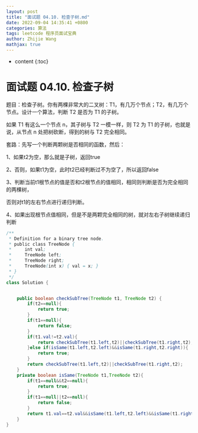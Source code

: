```yaml
---
layout: post
title: "面试题 04.10. 检查子树.md"
date: 2022-09-04 14:35:41 +0800
categories: 算法
tags: leetcode 程序员面试宝典
author: Zhijie Wang
mathjax: true
---
```



* content
{:toc}














# 面试题 04.10. 检查子树

题目：检查子树。你有两棵非常大的二叉树：T1，有几万个节点；T2，有几万个节点。设计一个算法，判断 T2 是否为 T1 的子树。

如果 T1 有这么一个节点 n，其子树与 T2 一模一样，则 T2 为 T1 的子树，也就是说，从节点 n 处把树砍断，得到的树与 T2 完全相同。

套路：先写一个判断两颗树是否相同的函数，然后：

1、如果t2为空，那么就是子树，返回true

2、否则，如果t1为空，此时t2已经判断过不为空了，所以返回false

3、判断当前t1根节点的值是否和t2根节点的值相同，相同则判断是否为完全相同的两棵树，

否则对t1的左右节点进行递归判断。

4、如果出现根节点值相同，但是不是两颗完全相同的树，就对左右子树继续递归判断

```java
/**
 * Definition for a binary tree node.
 * public class TreeNode {
 *     int val;
 *     TreeNode left;
 *     TreeNode right;
 *     TreeNode(int x) { val = x; }
 * }
 */
class Solution {


    public boolean checkSubTree(TreeNode t1, TreeNode t2) {
        if(t2==null){
            return true;
        }
        if(t1==null){
            return false;
        }
        if(t1.val!=t2.val){
            return checkSubTree(t1.left,t2)||checkSubTree(t1.right,t2);
        }else if(isSame(t1.left,t2.left)&&isSame(t1.right,t2.right)){
            return true;
        }
        return checkSubTree(t1.left,t2)||checkSubTree(t1.right,t2);
    }
    private boolean isSame(TreeNode t1,TreeNode t2){
        if(t1==null&&t2==null){
            return true;
        }
        if(t1==null||t2==null){
            return false;
        }
        return t1.val==t2.val&&isSame(t1.left,t2.left)&&isSame(t1.right,t2.right);
    }
}
```

